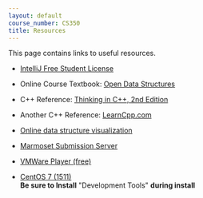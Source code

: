```yaml
---
layout: default
course_number: CS350
title: Resources
---
```


This page contains links to useful resources.

 - [IntelliJ Free Student License](https://www.jetbrains.com/student/)

 - Online Course Textbook: [Open Data Structures](http://opendatastructures.org)
 
 - C++ Reference: [Thinking in C++, 2nd Edition](http://www.mindview.net/Books/TICPP/ThinkingInCPP2e.html)

 - Another C++ Reference: [LearnCpp.com](http://www.learncpp.com)
 
 - [Online data structure visualization](http://www.cs.usfca.edu/~galles/visualization/Algorithms.html)
   
 - [Marmoset Submission Server](https://cs.ycp.edu/marmoset/)
 
 - [VMWare Player (free)](https://my.vmware.com/web/vmware/free#desktop_end_user_computing/vmware_workstation_player/12_0)
 
 - [CentOS 7 (1511)](http://archive.kernel.org/centos-vault/7.2.1511/isos/x86_64/CentOS-7-x86_64-DVD-1511.iso) 
 <br>**Be sure to Install** "Development Tools" **during install**